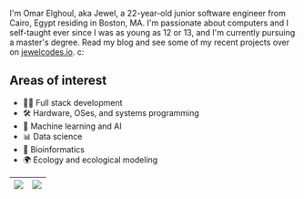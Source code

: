 I'm Omar Elghoul, aka Jewel, a 22-year-old junior software engineer from Cairo, Egypt residing in Boston, MA. I'm passionate about computers and I self-taught ever since I was as young as 12 or 13, and I'm currently pursuing a master's degree. Read my blog and see some of my recent projects over on [jewelcodes.io](https://jewelcodes.io/). c:

## Areas of interest
* 👨‍💻 Full stack development
* 🛠️ Hardware, OSes, and systems programming
* 🧠 Machine learning and AI
* 📊 Data science
* 🧬 Bioinformatics
* 🌍 Ecology and ecological modeling

| <a href="#"><img src="https://github-readme-stats.vercel.app/api?username=jewelcodes&show_icons=true&theme=transparent&hide=prs,contribs&hide_border=true"></a> | <a href="#"><img src="https://github-readme-stats.vercel.app/api/top-langs/?username=jewelcodes&theme=transparent&layout=compact&hide_border=true&size_weight=1&count_weight=0.8"></a> |
| ----------- | ----------- |
